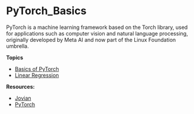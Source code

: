 # PyTorch_Basics
PyTorch is a machine learning framework based on the Torch library, used for applications such as computer vision and natural language processing, originally developed by Meta AI and now part of the Linux Foundation umbrella. 

**Topics**
- [Basics of PyTorch](https://github.com/regmi-saugat/PyTorch_Basics/blob/main/Notebooks/Basics.ipynb)
- [Linear Regression](https://github.com/regmi-saugat/PyTorch_Basics/blob/main/Notebooks/Linear%20Regression.ipynb)

**Resources:**
- [Jovian](https://www.jovian.com/)
- [PyTorch](https://pytorch.org/docs/stable/index.html)
